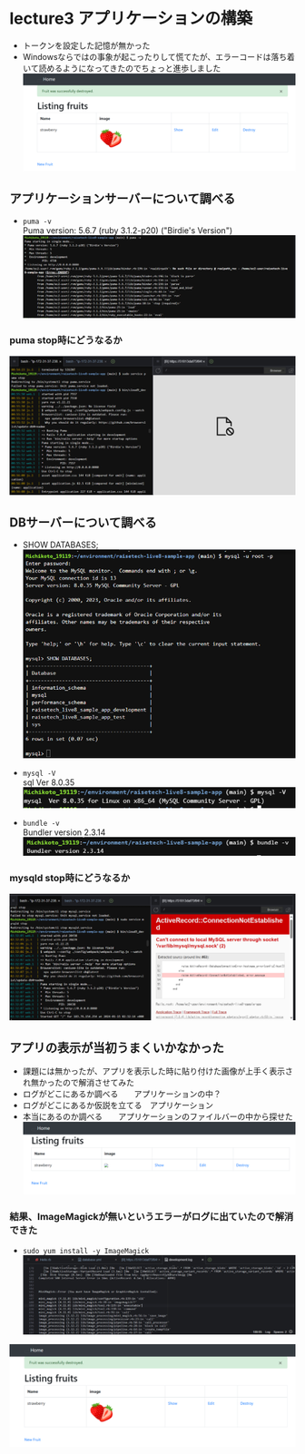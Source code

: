 # lecture3 アプリケーションの構築
- トークンを設定した記憶が無かった
- Windowsならではの事象が起こったりして慌てたが、エラーコードは落ち着いて読めるようになってきたのでちょっと進歩しました  
![画像1](lecuture03image/lecuture3_app.png)

## アプリケーションサーバーについて調べる

- `puma -v`  
Puma version: 5.6.7 (ruby 3.1.2-p20) ("Birdie's Version")  
![画像2](lecuture03image/lecuture3_puma-v.png)

### puma stop時にどうなるか  
![画像3](lecuture03image/lecuture3_pumaStop.png)

## DBサーバーについて調べる  
 - SHOW DATABASES;  
![画像4](lecuture03image/lecuture3_SHOWDATABASES.png)

 - `mysql -V`  
sql Ver 8.0.35  
![画像5](lecuture03image/lecuture3_mysql-V.png)  

 - `bundle -v`  
Bundler version 2.3.14  
![画像6](lecuture03image/lecuture3_BundlerVersion.png)  

### mysqld stop時にどうなるか  
![画像7](lecuture03image/lecuture3_mysqlStop.png)  

## アプリの表示が当初うまくいかなかった  
-  課題には無かったが、アプリを表示した時に貼り付けた画像が上手く表示され無かったので解消させてみた
-  ログがどこにあるか調べる　　アプリケーションの中？
-  ログがどこにあるか仮説を立てる　アプリケーション
-  本当にあるのか調べる　　アプリケーションのファイルバーの中から探せた  
![画像8](lecuture03image/lecuture3_appError.png)  

### 結果、ImageMagickが無いというエラーがログに出ていたので解消できた
-  `sudo yum install -y ImageMagick`  
![画像9](lecuture03image/lecuture3_appErrorWord.png)

![画像1](lecuture03image/lecuture3_app.png)
